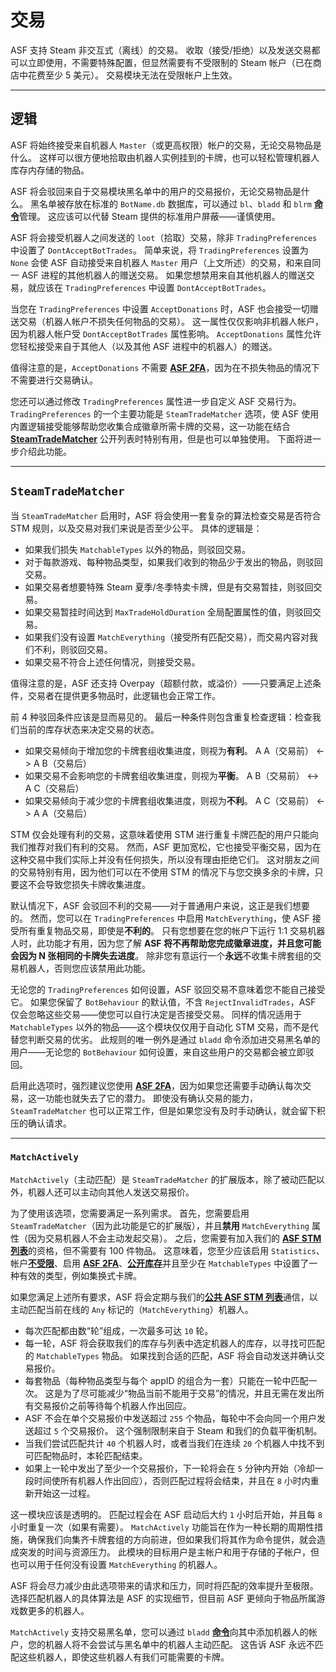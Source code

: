 # 交易

ASF 支持 Steam 非交互式（离线）的交易。 收取（接受/拒绝）以及发送交易都可以立即使用，不需要特殊配置，但显然需要有不受限制的 Steam 帐户（已在商店中花费至少 5 美元）。 交易模块无法在受限帐户上生效。

* * *

## 逻辑

ASF 将始终接受来自机器人 `Master`（或更高权限）帐户的交易，无论交易物品是什么。 这样可以很方便地拾取由机器人实例挂到的卡牌，也可以轻松管理机器人库存内存储的物品。

ASF 将会驳回来自于交易模块黑名单中的用户的交易报价，无论交易物品是什么。 黑名单被存放在标准的 `BotName.db` 数据库，可以通过 `bl`、`bladd` 和 `blrm` **[命令](https://github.com/JustArchiNET/ArchiSteamFarm/wiki/Commands-zh-CN)**&#8203;管理。 这应该可以代替 Steam 提供的标准用户屏蔽——谨慎使用。

ASF 将会接受机器人之间发送的 `loot`（拾取）交易，除非 `TradingPreferences` 中设置了 `DontAcceptBotTrades`。 简单来说，将 `TradingPreferences` 设置为 `None` 会使 ASF 自动接受来自机器人 `Master` 用户（上文所述）的交易，和来自同一 ASF 进程的其他机器人的赠送交易。 如果您想禁用来自其他机器人的赠送交易，就应该在 `TradingPreferences` 中设置 `DontAcceptBotTrades`。

当您在 `TradingPreferences` 中设置 `AcceptDonations` 时，ASF 也会接受一切赠送交易（机器人帐户不损失任何物品的交易）。 这一属性仅仅影响非机器人帐户，因为机器人帐户受 `DontAcceptBotTrades` 属性影响。 `AcceptDonations` 属性允许您轻松接受来自于其他人（以及其他 ASF 进程中的机器人）的赠送。

值得注意的是，`AcceptDonations` 不需要 **[ASF 2FA](https://github.com/JustArchiNET/ArchiSteamFarm/wiki/Two-factor-authentication-zh-CN)**，因为在不损失物品的情况下不需要进行交易确认。

您还可以通过修改 `TradingPreferences` 属性进一步自定义 ASF 交易行为。 `TradingPreferences` 的一个主要功能是 `SteamTradeMatcher` 选项，使 ASF 使用内置逻辑接受能够帮助您收集合成徽章所需卡牌的交易，这一功能在结合 **[SteamTradeMatcher](https://www.steamtradematcher.com)** 公开列表时特别有用，但是也可以单独使用。 下面将进一步介绍此功能。

* * *

## `SteamTradeMatcher`

当 `SteamTradeMatcher` 启用时，ASF 将会使用一套复杂的算法检查交易是否符合 STM 规则，以及交易对我们来说是否至少公平。 具体的逻辑是：

- 如果我们损失 `MatchableTypes` 以外的物品，则驳回交易。
- 对于每款游戏、每种物品类型，如果我们收到的物品少于发出的物品，则驳回交易。
- 如果交易者想要特殊 Steam 夏季/冬季特卖卡牌，但是有交易暂挂，则驳回交易。
- 如果交易暂挂时间达到 `MaxTradeHoldDuration` 全局配置属性的值，则驳回交易。
- 如果我们没有设置 `MatchEverything`（接受所有匹配交易），而交易内容对我们不利，则驳回交易。
- 如果交易不符合上述任何情况，则接受交易。

值得注意的是，ASF 还支持 Overpay（超额付款，或溢价）——只要满足上述条件，交易者在提供更多物品时，此逻辑也会正常工作。

前 4 种驳回条件应该是显而易见的。 最后一种条件则包含重复检查逻辑：检查我们当前的库存状态来决定交易的状态。

- 如果交易倾向于增加您的卡牌套组收集进度，则视为**有利**。 A A（交易前） <-> A B（交易后）
- 如果交易不会影响您的卡牌套组收集进度，则视为**平衡**。 A B（交易前） <-> A C（交易后）
- 如果交易倾向于减少您的卡牌套组收集进度，则视为**不利**。 A C（交易前） <-> A A（交易后）

STM 仅会处理有利的交易，这意味着使用 STM 进行重复卡牌匹配的用户只能向我们推荐对我们有利的交易。 然而，ASF 更加宽松，它也接受平衡交易，因为在这种交易中我们实际上并没有任何损失，所以没有理由拒绝它们。 这对朋友之间的交易特别有用，因为他们可以在不使用 STM 的情况下与您交换多余的卡牌，只要这不会导致您损失卡牌收集进度。

默认情况下，ASF 会驳回不利的交易——对于普通用户来说，这正是我们想要的。 然而，您可以在 `TradingPreferences` 中启用 `MatchEverything`，使 ASF 接受所有重复物品交易，即使是**不利的**。 只有您想要在您的帐户下运行 1:1 交易机器人时，此功能才有用，因为您了解 **ASF 将不再帮助您完成徽章进度，并且您可能会因为 N 张相同的卡牌失去进度**。 除非您有意运行一个**永远**不收集卡牌套组的交易机器人，否则您应该禁用此功能。

无论您的 `TradingPreferences` 如何设置，ASF 驳回交易不意味着您不能自己接受它。 如果您保留了 `BotBehaviour` 的默认值，不含 `RejectInvalidTrades`，ASF 仅会忽略这些交易——使您可以自行决定是否接受交易。 同样的情况适用于 `MatchableTypes` 以外的物品——这个模块仅仅用于自动化 STM 交易，而不是代替您判断交易的优劣。 此规则的唯一例外是通过 `bladd` 命令添加进交易黑名单的用户——无论您的 `BotBehaviour` 如何设置，来自这些用户的交易都会被立即驳回。

启用此选项时，强烈建议您使用 **[ASF 2FA](https://github.com/JustArchiNET/ArchiSteamFarm/wiki/Two-factor-authentication-zh-CN)**，因为如果您还需要手动确认每次交易，这一功能也就失去了它的潜力。 即使没有确认交易的能力，`SteamTradeMatcher` 也可以正常工作，但是如果您没有及时手动确认，就会留下积压的确认请求。

* * *

### `MatchActively`

`MatchActively`（主动匹配）是 `SteamTradeMatcher` 的扩展版本，除了被动匹配以外，机器人还可以主动向其他人发送交易报价。

为了使用该选项，您需要满足一系列需求。 首先，您需要启用 `SteamTradeMatcher`（因为此功能是它的扩展版），并且**禁用** `MatchEverything` 属性（因为交易机器人不会主动发起交易）。 之后，您需要有加入我们的 **[ASF STM 列表](https://github.com/JustArchiNET/ArchiSteamFarm/wiki/Statistics-zh-CN#当前隐私政策)**&#8203;的资格，但不需要有 100 件物品。 这意味着，您至少应该启用 `Statistics`、帐户&#8203;**[不受限](https://support.steampowered.com/kb_article.php?ref=3330-IAGK-7663)**、启用 **[ASF 2FA](https://github.com/JustArchiNET/ArchiSteamFarm/wiki/Two-factor-authentication-zh-CN#asf-两步验证)**、**[公开库存](https://steamcommunity.com/my/edit/settings)**&#8203;并且至少在 `MatchableTypes` 中设置了一种有效的类型，例如集换式卡牌。

如果您满足上述所有要求，ASF 将会定期与我们的&#8203;**[公共 ASF STM 列表](https://github.com/JustArchiNET/ArchiSteamFarm/wiki/Statistics-zh-CN#公共-asf-stm-列表)**&#8203;通信，以主动匹配当前在线的 `Any` 标记的（`MatchEverything`）机器人。

- 每次匹配都由数“轮”组成，一次最多可达 `10` 轮。
- 每一轮，ASF 将会获取我们的库存与列表中选定机器人的库存，以寻找可匹配的 `MatchableTypes` 物品。 如果找到合适的匹配，ASF 将会自动发送并确认交易报价。
- 每套物品（每种物品类型与每个 appID 的组合为一套）只能在一轮中匹配一次。 这是为了尽可能减少“物品当前不能用于交易”的情况，并且无需在发出所有交易报价之前等待每个机器人作出回应。
- ASF 不会在单个交易报价中发送超过 `255` 个物品，每轮中不会向同一个用户发送超过 `5` 个交易报价。 这个强制限制来自于 Steam 和我们的负载平衡机制。
- 当我们尝试匹配共计 `40` 个机器人时，或者当我们在连续 `20` 个机器人中找不到可匹配物品时，本轮匹配结束。
- 如果上一轮中发出了至少一个交易报价，下一轮将会在 `5` 分钟内开始（冷却一段时间使所有机器人作出回应），否则匹配过程将会结束，并且在 `8` 小时内重新开始这一过程。

这一模块应该是透明的。 匹配过程会在 ASF 启动后大约 `1` 小时后开始，并且每 `8` 小时重复一次（如果有需要）。 `MatchActively` 功能旨在作为一种长期的周期性措施，确保我们向集齐卡牌套组的方向前进，但如果我们将其作为命令提供，就会造成突发的时间与资源压力。 此模块的目标用户是主帐户和用于存储的子帐户，但也可以用于任何没有设置 `MatchEverything` 的机器人。

ASF 将会尽力减少由此选项带来的请求和压力，同时将匹配的效率提升至极限。 选择匹配机器人的具体算法是 ASF 的实现细节，但目前 ASF 更倾向于物品所属游戏数更多的机器人。

`MatchActively` 支持交易黑名单，您可以通过 `bladd` **[命令](https://github.com/JustArchiNET/ArchiSteamFarm/wiki/Commands-zh-CN)**&#8203;向其中添加机器人的帐户，您的机器人将不会尝试与黑名单中的机器人主动匹配。 这告诉 ASF 永远不匹配这些机器人，即使这些机器人有我们可能需要的卡牌。